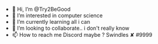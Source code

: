 - 👋 Hi, I’m @Try2BeGood
- 👀 I’m interested in computer science
- 🌱 I’m currently learning all i can
- 💞️ I’m looking to collaborate.. i don't really know 
- 📫 How to reach me Discord maybe ? Swindles ✘ #9999

<!---
Try2BeGood/Try2BeGood is a ✨ special ✨ repository because its `README.md` (this file) appears on your GitHub profile.
You can click the Preview link to take a look at your changes.
--->
